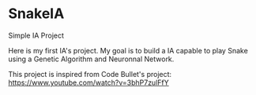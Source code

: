 # SnakeIA
Simple IA Project 


Here is my first IA's project. My goal is to build a IA capable to play Snake using a Genetic Algorithm and Neuronnal Network.

This project is inspired from Code Bullet's project: https://www.youtube.com/watch?v=3bhP7zulFfY
